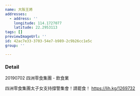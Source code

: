 ```yaml
---
name: 大阪王將
addresses:
  - address: ''
    longitude: 114.1727077
    latitude: 22.2953113
tags: []
previewImageUrl: ''
id: 42ac7e33-3703-54e7-b989-2c9b26cc1e5c
group: ''

---
```

### Detail
20190702
四洲零食集團 - 飲食業

四洲零食集團太子女支持撐警集會！請罷食！
https://lih.kg/1269732
